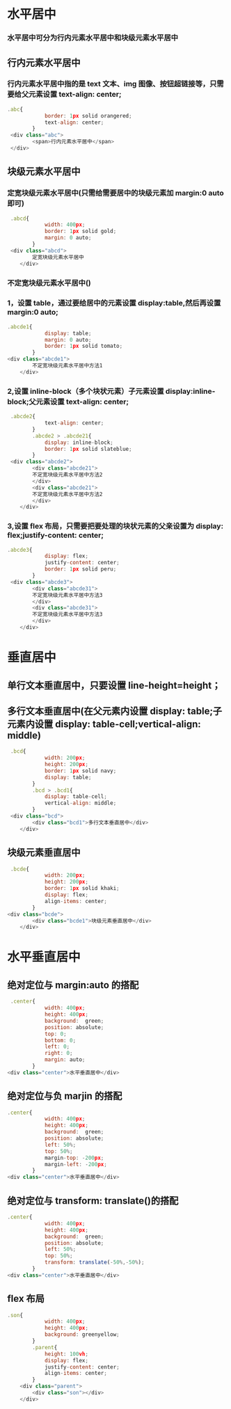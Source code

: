 # 水平居中

### 水平居中可分为行内元素水平居中和块级元素水平居中

## 行内元素水平居中

### 行内元素水平居中指的是 text 文本、img 图像、按钮超链接等，只需要给父元素设置 text-align: center;

```javascript
.abc{
            border: 1px solid orangered;
            text-align: center;
        }
 <div class="abc">
        <span>行内元素水平居中</span>
 </div>
```

## 块级元素水平居中

### 定宽块级元素水平居中(只需给需要居中的块级元素加 margin:0 auto 即可)

```javascript
 .abcd{
            width: 400px;
            border: 1px solid gold;
            margin: 0 auto;
        }
 <div class="abcd">
        定宽块级元素水平居中
    </div>
```

### 不定宽块级元素水平居中()

### 1，设置 table，通过要给居中的元素设置 display:table,然后再设置 margin:0 auto;

```javascript
.abcde1{
            display: table;
            margin: 0 auto;
            border: 1px solid tomato;
        }
<div class="abcde1">
        不定宽块级元素水平居中方法1
    </div>
```

### 2,设置 inline-block（多个块状元素）子元素设置 display:inline-block;父元素设置 text-align: center;

```javascript
 .abcde2{
            text-align: center;
        }
        .abcde2 > .abcde21{
            display: inline-block;
            border: 1px solid slateblue;
        }
 <div class="abcde2">
        <div class="abcde21">
        不定宽块级元素水平居中方法2
        </div>
        <div class="abcde21">
        不定宽块级元素水平居中方法2
        </div>
    </div>
```

### 3,设置 flex 布局，只需要把要处理的块状元素的父亲设置为 display: flex;justify-content: center;

```javascript
.abcde3{
            display: flex;
            justify-content: center;
            border: 1px solid peru;
        }
 <div class="abcde3">
        <div class="abcde31">
        不定宽块级元素水平居中方法3
        </div>
        <div class="abcde31">
        不定宽块级元素水平居中方法3
        </div>
    </div>
```

# 垂直居中

## 单行文本垂直居中，只要设置 line-height=height；

## 多行文本垂直居中(在父元素内设置 display: table;子元素内设置 display: table-cell;vertical-align: middle)

```javascript
 .bcd{
            width: 200px;
            height: 200px;
            border: 1px solid navy;
            display: table;
        }
        .bcd > .bcd1{
            display: table-cell;
            vertical-align: middle;
        }
 <div class="bcd">
        <div class="bcd1">多行文本垂直居中</div>
    </div>
```

## 块级元素垂直居中

```javascript
 .bcde{
            width: 200px;
            height: 200px;
            border: 1px solid khaki;
            display: flex;
            align-items: center;
        }
<div class="bcde">
        <div class="bcde1">块级元素垂直居中</div>
    </div>
```

# 水平垂直居中

## 绝对定位与 margin:auto 的搭配

```javascript
 .center{
            width: 400px;
            height: 400px;
            background:  green;
            position: absolute;
            top: 0;
            bottom: 0;
            left: 0;
            right: 0;
            margin: auto;
        }
<div class="center">水平垂直居中</div>
```

## 绝对定位与负 marjin 的搭配

```javascript
.center{
            width: 400px;
            height: 400px;
            background:  green;
            position: absolute;
            left: 50%;
            top: 50%;
            margin-top: -200px;
            margin-left: -200px;
        }
<div class="center">水平垂直居中</div>
```

## 绝对定位与 transform: translate()的搭配

```javascript
.center{
            width: 400px;
            height: 400px;
            background:  green;
            position: absolute;
            left: 50%;
            top: 50%;
            transform: translate(-50%,-50%);
        }
<div class="center">水平垂直居中</div>
```

## flex 布局

```javascript
.son{
            width: 400px;
            height: 400px;
            background: greenyellow;
        }
        .parent{
            height: 100vh;
            display: flex;
            justify-content: center;
            align-items: center;
        }
    <div class="parent">
        <div class="son"></div>
    </div>
```
